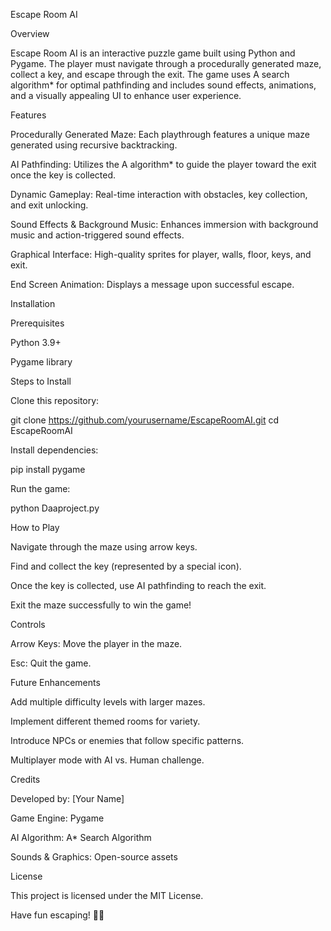 Escape Room AI

Overview

Escape Room AI is an interactive puzzle game built using Python and Pygame. The player must navigate through a procedurally generated maze, collect a key, and escape through the exit. The game uses A search algorithm* for optimal pathfinding and includes sound effects, animations, and a visually appealing UI to enhance user experience.

Features

Procedurally Generated Maze: Each playthrough features a unique maze generated using recursive backtracking.

AI Pathfinding: Utilizes the A algorithm* to guide the player toward the exit once the key is collected.

Dynamic Gameplay: Real-time interaction with obstacles, key collection, and exit unlocking.

Sound Effects & Background Music: Enhances immersion with background music and action-triggered sound effects.

Graphical Interface: High-quality sprites for player, walls, floor, keys, and exit.

End Screen Animation: Displays a message upon successful escape.

Installation

Prerequisites

Python 3.9+

Pygame library

Steps to Install

Clone this repository:

git clone https://github.com/yourusername/EscapeRoomAI.git
cd EscapeRoomAI

Install dependencies:

pip install pygame

Run the game:

python Daaproject.py

How to Play

Navigate through the maze using arrow keys.

Find and collect the key (represented by a special icon).

Once the key is collected, use AI pathfinding to reach the exit.

Exit the maze successfully to win the game!

Controls

Arrow Keys: Move the player in the maze.

Esc: Quit the game.

Future Enhancements

Add multiple difficulty levels with larger mazes.

Implement different themed rooms for variety.

Introduce NPCs or enemies that follow specific patterns.

Multiplayer mode with AI vs. Human challenge.

Credits

Developed by: [Your Name]

Game Engine: Pygame

AI Algorithm: A* Search Algorithm

Sounds & Graphics: Open-source assets

License

This project is licensed under the MIT License.

Have fun escaping! 🚪🔑


